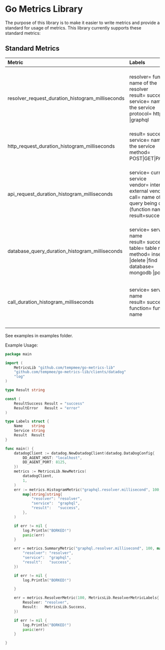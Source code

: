 # Go Metrics Library

The purpose of this library is to make it easier to write metrics and provide a standard for usage of metrics. This
library currently supports these standard metrics:

## Standard Metrics

| Metric                                           | Labels                                                                                                                                               | Description                                                                                                                                 | |
|:-------------------------------------------------|:-----------------------------------------------------------------------------------------------------------------------------------------------------|:--------------------------------------------------------------------------------------------------------------------------------------------|:-|
| resolver_request_duration_histogram_milliseconds | resolver= function name of the resolver<br/>result= success \|fail<br/>service= name of the service<br/>protocol= http \|grpc \|graphql              | This metric gives an overview of success/failures of resolvers, the duration of resolvers, and the distribution of the duration of requests | |
| http_request_duration_histogram_milliseconds     | result= success \|fail<br/>service= name of the service<br/>method= POST\|GET\|PATCH…                                                                | all http requests to our service (datadog gives to us for free).                                                                            | |
| api_request_duration_histogram_milliseconds      | service= current service<br/>vendor= internal or external vendor<br/>call= name of the query being called (function name)<br/>result=success \| fail | Calculating communication between services or vendors, where they came from, where they are meant to go, duration of request.               | |
| database_query_duration_histogram_milliseconds   | service= service name<br/>result= success \|fail<br/>table= table name<br/>method= insert \|delete \|find<br/>database= mongodb \|postgres           | Getting duration of queries in respect to the service they are in.                                                                          | |
| call_duration_histogram_milliseconds             | service= service name<br/>result= success \|fail<br/>function= function name                                                                         | Looking at the duration of a call for a function (not for every function, used for things we want to watch)                                 | |


See examples in examples folder.

Example Usage:

```go
package main

import (
	MetricsLib "github.com/tempmee/go-metrics-lib"
	"github.com/tempmee/go-metrics-lib/clients/datadog"
	"log"
)

type Result string

const (
	ResultSuccess Result = "success"
	ResultError   Result = "error"
)

type Labels struct {
	Name    string
	Service string
	Result  Result
}

func main() {
	datadogClient := datadog.NewDatadogClient(datadog.DataDogConfig{
		DD_AGENT_HOST: "localhost",
		DD_AGENT_PORT: 8125,
	})
	metrics := MetricsLib.NewMetrics(
		datadogClient,
		1,
	)
	err := metrics.HistogramMetric("graphql.resolver.millisecond", 100,
		map[string]string{
			"resolver": "resolver",
			"service":  "graphql",
			"result":   "success",
		},
	)

	if err != nil {
		log.Println("BORKED!")
		panic(err)
	}

	err = metrics.SummaryMetric("graphql.resolver.millisecond", 100, map[string]string{
		"resolver": "resolver",
		"service":  "graphql",
		"result":   "success",
	})

	if err != nil {
		log.Println("BORKED!")

	}

	err = metrics.ResolverMetric(100, MetricsLib.ResolverMetricLabels{
		Resolver: "resolver",
		Result:   MetricsLib.Success,
	})

	if err != nil {
		log.Println("BORKED!")
		panic(err)
	}

}

```